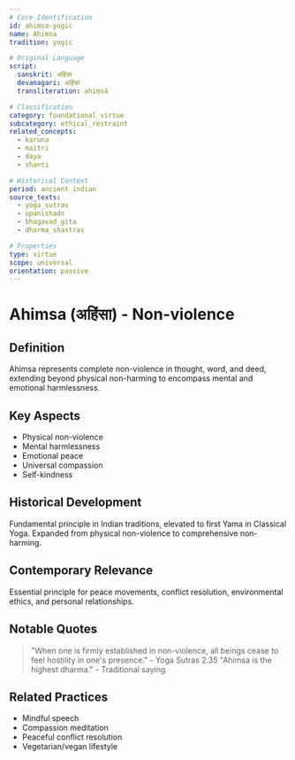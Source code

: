 ```yaml
---
# Core Identification
id: ahimsa-yogic
name: Ahimsa
tradition: yogic

# Original Language
script:
  sanskrit: अहिंसा
  devanagari: अहिंसा
  transliteration: ahiṃsā

# Classification
category: foundational_virtue
subcategory: ethical_restraint
related_concepts:
  - karuna
  - maitri
  - daya
  - shanti

# Historical Context
period: ancient_indian
source_texts:
  - yoga_sutras
  - upanishads
  - bhagavad_gita
  - dharma_shastras

# Properties
type: virtue
scope: universal
orientation: passive
---
```


# Ahimsa (अहिंसा) - Non-violence

## Definition
Ahimsa represents complete non-violence in thought, word, and deed, extending beyond physical non-harming to encompass mental and emotional harmlessness.

## Key Aspects
- Physical non-violence
- Mental harmlessness
- Emotional peace
- Universal compassion
- Self-kindness

## Historical Development
Fundamental principle in Indian traditions, elevated to first Yama in Classical Yoga. Expanded from physical non-violence to comprehensive non-harming.

## Contemporary Relevance
Essential principle for peace movements, conflict resolution, environmental ethics, and personal relationships.

## Notable Quotes
> "When one is firmly established in non-violence, all beings cease to feel hostility in one's presence." - Yoga Sutras 2.35
> "Ahimsa is the highest dharma." - Traditional saying

## Related Practices
- Mindful speech
- Compassion meditation
- Peaceful conflict resolution
- Vegetarian/vegan lifestyle